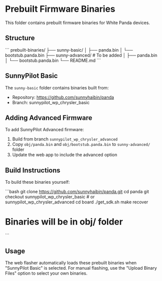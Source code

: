 # Prebuilt Firmware Binaries

This folder contains prebuilt firmware binaries for White Panda devices.

## Structure

\`\`\`
prebuilt-binaries/
├── sunny-basic/
│   ├── panda.bin
│   └── bootstub.panda.bin
├── sunny-advanced/          # To be added
│   ├── panda.bin
│   └── bootstub.panda.bin
└── README.md
\`\`\`

## SunnyPilot Basic

The `sunny-basic` folder contains binaries built from:
- Repository: https://github.com/sunnyhaibin/panda
- Branch: sunnypilot_wp_chrysler_basic

## Adding Advanced Firmware

To add SunnyPilot Advanced firmware:
1. Build from branch `sunnypilot_wp_chrysler_advanced`
2. Copy `obj/panda.bin` and `obj/bootstub.panda.bin` to `sunny-advanced/` folder
3. Update the web app to include the advanced option

## Build Instructions

To build these binaries yourself:

\`\`\`bash
git clone https://github.com/sunnyhaibin/panda.git
cd panda
git checkout sunnypilot_wp_chrysler_basic  # or sunnypilot_wp_chrysler_advanced
cd board
./get_sdk.sh
make recover
# Binaries will be in obj/ folder
\`\`\`

## Usage

The web flasher automatically loads these prebuilt binaries when "SunnyPilot Basic" is selected. For manual flashing, use the "Upload Binary Files" option to select your own binaries.
